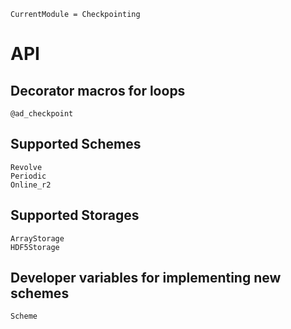 ```@meta
CurrentModule = Checkpointing
```
# API

## Decorator macros for loops
```@docs
@ad_checkpoint

```

## Supported Schemes
```@docs
Revolve
Periodic
Online_r2

```

## Supported Storages
```@docs
ArrayStorage
HDF5Storage

```

## Developer variables for implementing new schemes
```@docs
Scheme

```